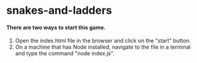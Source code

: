 # snakes-and-ladders

#### There are two ways to start this game.

1. Open the index.html file in the browser and click on the "start" button.
2. On a machine that has Node installed, navigate to the file in a terminal and type the command "node index.js".

